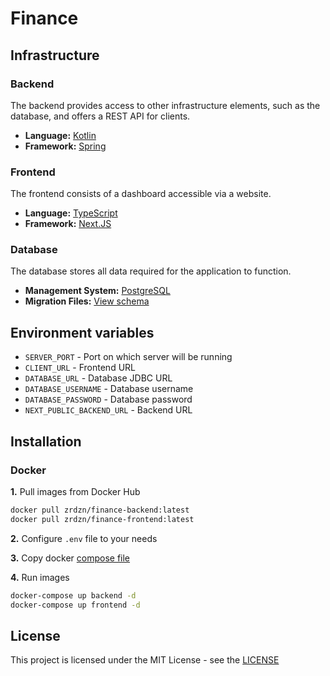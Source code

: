# Finance
## Infrastructure
### Backend
The backend provides access to other infrastructure elements, such as the database, and offers a REST API for clients.
  - **Language:** [Kotlin](https://kotlinlang.org/)
  - **Framework:** [Spring](https://spring.io/)
### Frontend
The frontend consists of a dashboard accessible via a website.
  - **Language:** [TypeScript](https://www.typescriptlang.org/)
  - **Framework:** [Next.JS](https://nextjs.org/)
### Database
The database stores all data required for the application to function.
  - **Management System:** [PostgreSQL](https://www.postgresql.org/)
  - **Migration Files:** [View schema](https://github.com/zrdzn/finance/tree/main/finance-backend/src/main/resources/database)
## Environment variables
- `SERVER_PORT` - Port on which server will be running
- `CLIENT_URL` - Frontend URL
- `DATABASE_URL` - Database JDBC URL
- `DATABASE_USERNAME` - Database username
- `DATABASE_PASSWORD` - Database password
- `NEXT_PUBLIC_BACKEND_URL` - Backend URL
## Installation
### Docker
**1.** Pull images from Docker Hub
```bash
docker pull zrdzn/finance-backend:latest
docker pull zrdzn/finance-frontend:latest
```
**2.** Configure `.env` file to your needs

**3.** Copy docker [compose file](compose.yml)

**4.** Run images
```bash
docker-compose up backend -d
docker-compose up frontend -d
```
## License
This project is licensed under the MIT License - see the [LICENSE](LICENSE)